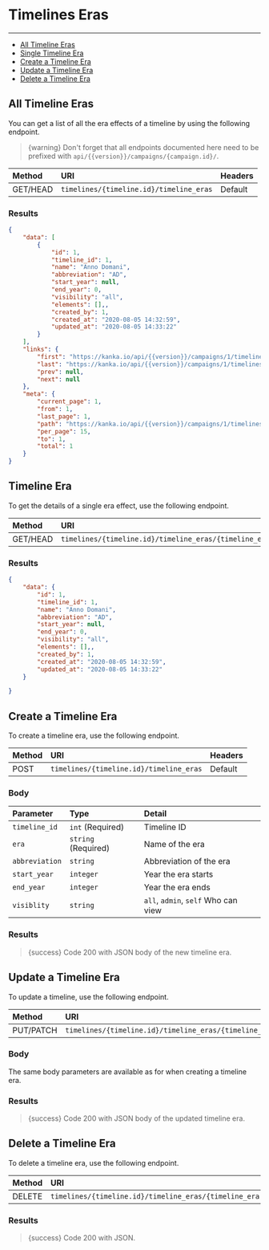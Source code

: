 # Timelines Eras

---

- [All Timeline Eras](#all-timeline-eras)
- [Single Timeline Era](#timeline-era)
- [Create a Timeline Era](#create-timeline-era)
- [Update a Timeline Era](#update-timeline-era)
- [Delete a Timeline Era](#delete-timeline-era)

<a name="all-timeline-eras"></a>
## All Timeline Eras

You can get a list of all the era effects of a timeline by using the following endpoint.

> {warning} Don't forget that all endpoints documented here need to be prefixed with `api/{{version}}/campaigns/{campaign.id}/`.


| Method | URI | Headers |
| :- |   :-   |  :-  |
| GET/HEAD | `timelines/{timeline.id}/timeline_eras` | Default |

### Results
```json
{
    "data": [
        {
            "id": 1,
            "timeline_id": 1,
            "name": "Anno Domani",
            "abbreviation": "AD",
            "start_year": null,
            "end_year": 0,
            "visibility": "all",
            "elements": [],,
            "created_by": 1,
            "created_at": "2020-08-05 14:32:59",
            "updated_at": "2020-08-05 14:33:22"
        }
    ],
    "links": {
        "first": "https://kanka.io/api/{{version}}/campaigns/1/timelines/1/timeline_eras?page=1",
        "last": "https://kanka.io/api/{{version}}/campaigns/1/timelines/1/timeline_eras?page=1",
        "prev": null,
        "next": null
    },
    "meta": {
        "current_page": 1,
        "from": 1,
        "last_page": 1,
        "path": "https://kanka.io/api/{{version}}/campaigns/1/timelines/1/timeline_eras",
        "per_page": 15,
        "to": 1,
        "total": 1
    }
}
```


<a name="timeline-era"></a>
## Timeline Era

To get the details of a single era effect, use the following endpoint.

| Method | URI | Headers |
| :- |   :-   |  :-  |
| GET/HEAD | `timelines/{timeline.id}/timeline_eras/{timeline_era.id}` | Default |

### Results
```json
{
    "data": {
        "id": 1,
        "timeline_id": 1,
        "name": "Anno Domani",
        "abbreviation": "AD",
        "start_year": null,
        "end_year": 0,
        "visibility": "all",
        "elements": [],,
        "created_by": 1,
        "created_at": "2020-08-05 14:32:59",
        "updated_at": "2020-08-05 14:33:22"
    }

}
```


<a name="create-timeline-era"></a>
## Create a Timeline Era

To create a timeline era, use the following endpoint.

| Method | URI | Headers |
| :- |   :-   |  :-  |
| POST | `timelines/{timeline.id}/timeline_eras` | Default |

### Body

| Parameter | Type | Detail |
| :- |   :-   |  :-  |
| `timeline_id` | `int` (Required) | Timeline ID |
| `era` | `string` (Required) | Name of the era |
| `abbreviation` | `string` | Abbreviation of the era |
| `start_year` | `integer` | Year the era starts |
| `end_year` | `integer` | Year the era ends |
| `visiblity` | `string` | `all`, `admin`, `self` Who can view |


### Results

> {success} Code 200 with JSON body of the new timeline era.


<a name="update-timeline-era"></a>
## Update a Timeline Era

To update a timeline, use the following endpoint.

| Method | URI | Headers |
| :- |   :-   |  :-  |
| PUT/PATCH | `timelines/{timeline.id}/timeline_eras/{timeline_era.id}` | Default |

### Body

The same body parameters are available as for when creating a timeline era.

### Results

> {success} Code 200 with JSON body of the updated timeline era.


<a name="delete-timeline-era"></a>
## Delete a Timeline Era

To delete a timeline era, use the following endpoint.

| Method | URI | Headers |
| :- |   :-   |  :-  |
| DELETE | `timelines/{timeline.id}/timeline_eras/{timeline_era.id}` | Default |

### Results

> {success} Code 200 with JSON.
